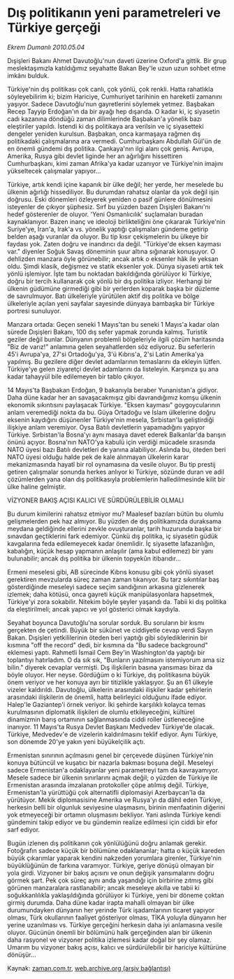 # Dış politikanın yeni parametreleri ve Türkiye gerçeği

*Ekrem Dumanlı 2010.05.04*

<td class="columnist-detail">
<p>Dışişleri Bakanı Ahmet Davutoğlu'nun daveti üzerine Oxford'a gittik. Bir grup meslektaşımızla katıldığımız seyahatte Bakan Bey'le uzun uzun sohbet etme imkânı bulduk.</p>
<p>
<div id="haberMetinDiv">
<p>Türkiye'nin dış politikası çok canlı, çok yönlü, çok renkli. Hatta rahatlıkla söyleyebilirim ki; bizim Hariciye, Cumhuriyet tarihinin en hareketli zamanını yaşıyor. Sadece Davutoğlu'nun gayretlerini söylemek yetmez. Başbakan Recep Tayyip Erdoğan'ın da bir ayağı hep dışarıda. O kadar ki, iç siyasetin cadı kazanına döndüğü zaman dilimlerinde Başbakan'a yönelik bazı eleştiriler yapıldı. İstendi ki dış politikaya ara verilsin ve iç siyasetteki dengeler yeniden kurulsun. Başbakan, onca karmaşaya rağmen dış politikadaki çalışmalarına ara vermedi. Cumhurbaşkanı Abdullah Gül'ün de en önemli gündemi dış politika. Çankaya'nın ilgi alanı çok geniş. Avrupa, Amerika, Rusya gibi devlet liginde her an ağırlığını hissettiren Cumhurbaşkanı, kimi zaman Afrika'ya kadar uzanıyor ve Türkiye'nin imajını yükseltecek çalışmalar yapıyor...
<p>Türkiye, artık kendi içine kapanık bir ülke değil; her yerde, her meselede bu ülkenin ağırlığı hissediliyor. Bu durumdan rahatsız olanlar da yok değil işin doğrusu. Eski dönemleri özleyerek yeniden o pasif günlere dönülmesini isteyenler de çıkıyor şüphesiz. Sırf bu yüzden bazen Dışişleri Bakanı'nı hedef gösterenler de oluyor. 'Yeni Osmanlıcılık' suçlamaları buradan kaynaklanıyor. Bazen inanç ve ideoloji birlikteliğini öne çıkararak Türkiye'nin Suriye'ye, İran'a, Irak'a vs. yönelik yaptığı çalışmaları gündeme getirip belden aşağı vuranlar da oluyor. Bu tip kısır çekişmelerin bu ülkeye bir faydası yok. Zaten doğru ve inandırıcı da değil. "Türkiye'de eksen kayması var." diyenler Soğuk Savaş döneminin şuur altına sığınarak konuşuyor. O dehlizden manzara öyle görünebilir; ancak artık o eksenler hâk ile yeksan oldu. Şimdi klasik, değişmez ve statik eksenler yok. Dünya siyaseti artık tek yönlü işlemiyor. İşte tam bu noktadan bakıldığında görülüyor ki Türkiye, doğru bir tercih kullanarak çok yönlü bir dış politika izliyor. Herhangi bir ülkenin güdümüne girmediği gibi bir yerlerden koparak başka bir düzleme de savrulmuyor. Batı ülkeleriyle yürütülen aktif dış politika ve bölge ülkeleriyle açılan yeni sayfalar sayesinde dünyaya bambaşka bir Türkiye portresi sunuluyor.
<p>Manzara ortada: Geçen seneki 1 Mayıs'tan bu seneki 1 Mayıs'a kadar olan sürede Dışişleri Bakanı, 100 dış sefer yapmak zorunda kalmış. Turistik geziler değil bunlar. Dünyanın problemli bölgeleriyle ilgili çözüm haritasında "Biz de varız!" anlamına gelen seyahatlerden söz ediyoruz. Bu seferlerin 45'i Avrupa'ya, 27'si Ortadoğu'ya, 3'ü Kıbrıs'a, 2'si Latin Amerika'ya yapılmış. Bu gezilere diğer devlet adamlarının temaslarını da ekleyin lütfen. Türkiye'ye gelen ziyaretçi devlet adamlarını da listeleyin. Karşınıza şu ana kadar tahayyül bile edilemeyen bir tablo çıkıyor.
<p>14 Mayıs'ta Başbakan Erdoğan, 9 bakanıyla beraber Yunanistan'a gidiyor. Daha düne kadar her an savaşacakmışız gibi davrandığımız komşu ülkenin ekonomik sıkıntısını paylaşacak Türkiye. "Eksen kayması" goygoycularının anlam veremediği nokta da bu. Güya Ortadoğu ve İslam ülkelerine doğru eksenin kaydığını düşünenler Türkiye'nin mesela, Sırbistan'la geliştirdiği ilişkiye anlam veremiyor. Oysa Batılı devletlerin yapamadığını yapıyor Türkiye. Sırbistan'la Bosna'yı aynı masaya davet ederek Balkanlar'da barışın önünü açıyor. Bosna'nın NATO'ya kabulü için verdiği mücadele sırasında NATO üyesi bazı Batılı devletleri de yanına alabiliyor. Aslında bu, öteden beri NATO üyesi olduğu halde pek de kale alınmayan ülkelerin karar mekanizmasında hayatî bir rol oynamasına da vesile oluyor. Bu tip prestij getiren çalışmalar sonunda herkes anlıyor ki Türkiye, sözünde duran ve adil çözümlerden yana olan dış politikasıyla problemlerin halledilmesinde kilit bir ülke haline gelmiştir.
<p>VİZYONER BAKIŞ AÇISI KALICI VE SÜRDÜRÜLEBİLİR OLMALI
<p>Bu durum kimilerini rahatsız etmiyor mu? Maalesef bazıları bütün bu olumlu gelişmelerden pek haz almıyor. Bu yüzden de dış politikamızda duraksama meydana geldiğinde ellerini zevkle ovuşturanlar, tarih huzurunda başka bir sınavdan geçtiklerini fark edemiyor. Çünkü dış politika, iç siyasetin güdük kavgalarına feda edilemeyecek kadar önemlidir. İç siyasette lafazanlığın, kabalığın, küçük hesap yapmanın anlaşılır (ama kabul edilemez) bir yanı bulunabilir; ancak dış politika bir ülkenin topyekûn itibarıdır...
<p>Ermeni meselesi gibi, AB sürecinde Kıbrıs konusu gibi çok yönlü siyaset gerektiren mevzularda süreç zaman zaman tıkanıyor. Bu tarz sıkıntılar baş gösterdiğinde meseleyi sadece seçim sandığının arkasına gizlenerek izlemek; daha kötüsü, onca gayreti küçük manipülasyonlara hapsetmek, Türkiye'yi zora sokabilir. Nitekim böyle şeyler yaşandı da. Tabii ki dış politika da eleştirilmeli; ancak yapıcı ve yol gösterici olmak kaydıyla.
<p>Seyahat boyunca Davutoğlu'na sorular sorduk. Bu soruların bir kısmı gerçekten de çetindi. Büyük bir sükûnet ve ciddiyetle cevap verdi Sayın Bakan. Dışişleri yetkililerinin öteden beri yaptığı gibi söylediklerinin bir kısmına "off the record" dedi, bir kısmına da "Bu sadece background" eklemesi yaptı. Rahmetli İsmail Cem Bey'in Washington'da yaptığı bir toplantıyı hatırladım. O da sık sık, "Bunların yazılmasını istemiyorum ama siz bilin." diyerek cevaplar vermişti. Dış ilişkilerin basına yansıması biraz da böyle oluyor. Her neyse. Gördüğüm o ki Türkiye, dış politikasına büyük önem veriyor ve her konuya ayrı bir titizlikle yaklaşıyor. Şu an 61 ülkeyle vizeler kaldırıldı. Davutoğlu, ülkelerin arasındaki ilişkiler kadar şehirlerin arasındaki ilişkilerin de önemli, hatta belirleyici olduğunu ifade ediyor. Halep'le Gaziantep'i örnek veriyor. İki şehirde karşılıklı kolayca temas kurulmasının diplomatik ilişkileri de olumlu etkileyeceğini, kültürel dinamizmin barış ortamının sağlanmasında ciddi roller üstleneceğine inanıyor. 11 Mayıs'ta Rusya Devlet Başkanı Medvedev Türkiye'de olacak. Türkiye, Medvedev'e de vizelerin kaldırılmasını teklif ediyor. Aynı Türkiye, son dönemde 20'ye yakın yeni büyükelçilik açtı.
<p>Ermenistan sınırının açılmasını genel bir çerçevede düşünen Türkiye'nin konuya bütüncül ve kuşatıcı bir nazarla bakması boşuna değil. Meseleyi sadece Ermenistan'a odaklayanlar yeni parametreyi tam da kavrayamıyor. Mesele sadece bir ülkenin sınırlarını açmak değil; o yüzden de Türkiye ile Ermenistan arasında imzalanan protokoller çöpe atılmış değil. Türkiye, Ermenistan'la yürüttüğü çok alternatifli diplomasiyi Azerbaycan'la da yürütüyor. Mekik diplomasisine Amerika ve Rusya'yı da dâhil eden Türkiye, herkesin belli bir olgunluk seviyesine ulaşmasını, birinin menfaatinin diğerini yok etmeyeceği bir ortamın oluşmasını bekliyor. Yani aslında Türkiye kendi gündemini takip ediyor ve bu gündemin realize edilmesi için ciddi bir efor sarf ediyor.
<p>Bugün izlenen dış politikanın çok yönlülüğünü doğru anlamak gerekir. Fotoğrafın sadece küçük bir bölümüne odaklananlar; hatta o küçük kareden büyük çıkarımlar yaparak kendini nakzeden yorumlara girenler, Türkiye'nin büyüklüğünün de farkına varamıyor. Türkiye, geriye dönüşü olmayan bir yola girdi. Vizyoner bir bakış açısını ve onun değişik yansımalarını doğru görmek şart. Pek çok süreç aynı anda yaşandığı için birbirine zıtmış gibi görünen manzaralara rastlanabilir; ancak meseleye akılla ve tabii ki soğukkanlılıkla yaklaşıldığında görülüyor ki Türkiye, yeni bir döneme çoktan girmiş durumda. Daha düne kadar irapta mahalli olmayan bir ülke durumundayken dünyanın her yerinde Türk işadamlarının ticaret yapıyor olması, Türk okullarının faaliyet gösteriyor olması, TİKA yoluyla dünyanın her yerine uzanılması vs. Türkiye gerçeğini herkesin daha iyi anlamasına vesile oluyor. Gücünün önemli bir bölümünü halk gerçeğinden alan bir ülkenin daha rasyonel ve vizyoner politika izlemesi kadar doğal bir şey olamaz. Umarım bu vizyoner bakış açısı, kalıcı ve sürdürülebilir bir hariciye kültürüne dönüşür... </p></p></p></p></p></p></p></p></p></p></div>
</p>
<a href="http://web.archive.org/web/20110106213252/mailto:e.dumanli@zaman.com.tr">
</a></td>

Kaynak: [zaman.com.tr](http://zaman.com.tr/yazar.do?yazino=980146), [web.archive.org (arşiv bağlantısı)](http://web.archive.org/web/20110106213252/http://www.zaman.com.tr/yazar.do?yazino=980146)
